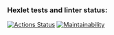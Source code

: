 ### Hexlet tests and linter status:
[![Actions Status](https://github.com/OlegSedykh/java-project-lvl1/workflows/hexlet-check/badge.svg)](https://github.com/OlegSedykh/java-project-lvl1/actions)
[![Maintainability](https://api.codeclimate.com/v1/badges/f58763c5a4616b53828a/maintainability)](https://codeclimate.com/github/OlegSedykh/java-project-lvl1/maintainability)

